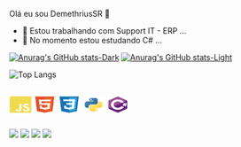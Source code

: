 Olá eu sou DemethriusSR 👋

- 🔭 Estou trabalhando com Support IT - ERP ...
- 🌱 No momento estou estudando C# ...

[![Anurag's GitHub stats-Dark](https://github-readme-stats.vercel.app/api?username=DemethriusSR&show_icons=true&rank_icon=percentile&theme=merko#gh-dark-mode-only)](https://github.com/DemethriusSR/github-readme-stats#gh-dark-mode-only)
[![Anurag's GitHub stats-Light](https://github-readme-stats.vercel.app/api?username=DemethriusSR&show_icons=true&rank_icon=percentile&theme=merko#gh-light-mode-only)](https://github.com/DemethriusSR/github-readme-stats#gh-light-mode-only)



![Top Langs](https://github-readme-stats.vercel.app/api/top-langs/?username=DemethriusSR&layout=compact&theme=merko)


<div style="display: inline_block"><br>
  <img align="center" alt="Demethrius-Js" height="30" width="40" src="https://raw.githubusercontent.com/devicons/devicon/master/icons/javascript/javascript-plain.svg">
  <!--<img align="center" alt="Rafa-Ts" height="30" width="40" src="https://raw.githubusercontent.com/devicons/devicon/master/icons/typescript/typescript-plain.svg"> -->
  <!-- <img align="center" alt="Demethrius-React" height="30" width="40" src="https://raw.githubusercontent.com/devicons/devicon/master/icons/react/react-original.svg"> -->
  <img align="center" alt="Demethrius-HTML" height="30" width="40" src="https://raw.githubusercontent.com/devicons/devicon/master/icons/html5/html5-original.svg">
  <img align="center" alt="Demethrius-CSS" height="30" width="40" src="https://raw.githubusercontent.com/devicons/devicon/master/icons/css3/css3-original.svg">
  <img align="center" alt="Demethrius-Python" height="30" width="40" src="https://raw.githubusercontent.com/devicons/devicon/master/icons/python/python-original.svg">
  <img align="center" alt="Demethrius-Csharp" height="30" width="40" src="https://raw.githubusercontent.com/devicons/devicon/master/icons/csharp/csharp-original.svg">
</div>

##

<div> 
  <a href="https://instagram.com/demethriusrodrigues" target="_blank"><img src="https://img.shields.io/badge/-Instagram-%23E4405F?style=for-the-badge&logo=instagram&logoColor=white" target="_blank"></a>
 <a href="https://discord.gg/DemethriusRodrigues#2610" target="_blank"><img src="https://img.shields.io/badge/Discord-7289DA?style=for-the-badge&logo=discord&logoColor=white" target="_blank"></a> 
  <a href = "mailto:demethriussr@gmail.com"><img src="https://img.shields.io/badge/-Gmail-%23333?style=for-the-badge&logo=gmail&logoColor=white" target="_blank"></a>
  <a href="http://www.linkedin.com/in/demethriusrodrigues" target="_blank"><img src="https://img.shields.io/badge/-LinkedIn-%230077B5?style=for-the-badge&logo=linkedin&logoColor=white" target="_blank"></a> 
  
</div>

